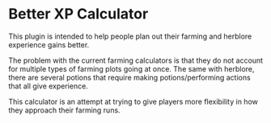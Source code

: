 # Better XP Calculator

This plugin is intended to help people plan out their farming and herblore experience gains better.

The problem with the current farming calculators is that they do not account for multiple types of farming plots going at once.
The same with herblore, there are several potions that require making potions/performing actions that all give experience.

This calculator is an attempt at trying to give players more flexibility in how they approach their farming runs.
